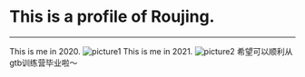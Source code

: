 # This is a profile of Roujing.
---
This is me in 2020.
![picture1](https://user-images.githubusercontent.com/94289697/142789816-b1f4d334-88b2-44ab-930f-a92e50a8d359.jpg)
This is me in 2021.
![picture2](https://user-images.githubusercontent.com/94289697/142790160-931b1175-2a04-4e6e-8ea1-f84c67ad1f0e.jpeg)
希望可以顺利从gtb训练营毕业啦～
